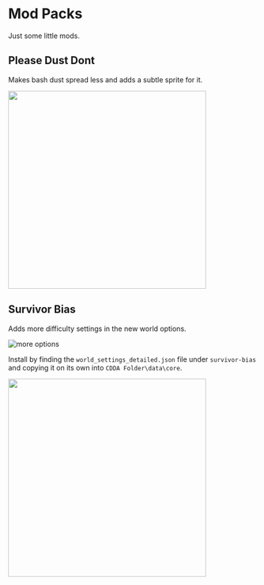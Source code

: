 # Mod Packs

Just some little mods.

## Please Dust Dont

Makes bash dust spread less and adds a subtle sprite for it.

<img src="https://i.imgur.com/8vFMeZ8.jpeg" width="400" />

## Survivor Bias

Adds more difficulty settings in the new world options.

![more options](https://i.imgur.com/COCxrVf.jpeg)

Install by finding the `world_settings_detailed.json` file under `survivor-bias` and copying it on its own into `CDDA Folder\data\core`.

<img src="https://i.imgur.com/Fm3mv4J.jpeg" width="400" />
